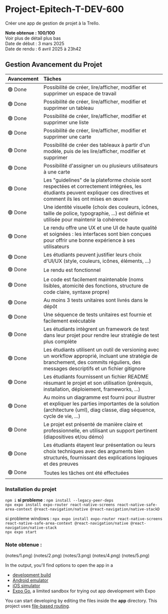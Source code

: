 # Project-Epitech-T-DEV-600
Créer une app de gestion de projet à la Trello.  
  
**Note obtenue : 100/100**  
Voir plus de détail plus bas  
Date de début : 3 mars 2025  
Date de rendu : 6 avril 2025 à 23h42  
  
## Gestion Avancement du Projet
| Avancement | Tâches |
| :--------- |:------ |
| 🟢 Done | Possibilité de créer, lire/afficher, modifier et supprimer un espace de travail |
| 🟢 Done | Possibilité de créer, lire/afficher, modifier et supprimer un tableau |
| 🟢 Done | Possibilité de créer, lire/afficher, modifier et supprimer une liste |
| 🟢 Done | Possibilité de créer, lire/afficher, modifier et supprimer une carte |
| 🟢 Done | Possibilité de créer des tableaux à partir d'un modèle, puis de les lire/afficher, modifier et supprimer | ?? template api trello
| 🟢 Done | Possibilité d'assigner un ou plusieurs utilisateurs à une carte | route user -> compte trello
| 🟢 Done  | Les "guidelines" de la plateforme choisie sont respectées et correctement intégrées, les étudiants peuvent expliquer ces directives et comment ils les ont mises en œuvre |
| 🟢 Done | Une identité visuelle (choix des couleurs, icônes, taille de police, typographie, ...) est définie et utilisée pour maintenir la cohérence |
| 🟢 Done | Le rendu offre une UX et une UI de haute qualité et soignées : les interfaces sont bien conçues pour offrir une bonne expérience à ses utilisateurs |
| 🟢 Done | Les étudiants peuvent justifier leurs choix d'UI/UX (style, couleurs, icônes, éléments, ...) |
| 🟢 Done | Le rendu est fonctionnel |
| 🟢 Done | Le code est facilement maintenable (noms lisibles, atomicité des fonctions, structure de code claire, syntaxe propre) |
| 🟢 Done | Au moins 3 tests unitaires sont livrés dans le dépôt | test UI
| 🟢 Done | Une séquence de tests unitaires est fournie et facilement exécutable |
| 🟢 Done | Les étudiants intègrent un framework de test dans leur projet pour rendre leur stratégie de test plus complète | Jest
| 🟢 Done | Les étudiants utilisent un outil de versioning avec un workflow approprié, incluant une stratégie de branchement, des commits réguliers, des messages descriptifs et un fichier gitignore |
| 🟢 Done | Les étudiants fournissent un fichier README résumant le projet et son utilisation (prérequis, installation, déploiement, frameworks, ...) |
| 🟢 Done | Au moins un diagramme est fourni pour illustrer et expliquer les parties importantes de la solution (architecture (uml), diag classe, diag séquence, cycle de vie, ...) | peut etre UML : lucidchart
| 🟢 Done | Le projet est présenté de manière claire et professionnelle, en utilisant un support pertinent (diapositives et/ou démo) |
| 🟢 Done | Les étudiants étayent leur présentation ou leurs choix techniques avec des arguments bien structurés, fournissant des explications logiques et des preuves |
| 🟢 Done | Toutes les tâches ont été effectuées |



### Installation du projet
```npm i```
**si probleme** : ```npm install --legacy-peer-deps```  
```npx expo install expo-router react-native-screens react-native-safe-area-context @react-navigation/native @react-navigation/native-stackD```  
  
si probleme windows : ```npx expo install expo-router react-native-screens react-native-safe-area-context @react-navigation/native @react-navigation/native-stack```  
```npx expo start```  

### Note obtenue :
(notes/1.png)
(notes/2.png)
(notes/3.png)
(notes/4.png)
(notes/5.png)

In the output, you'll find options to open the app in a

- [development build](https://docs.expo.dev/develop/development-builds/introduction/)
- [Android emulator](https://docs.expo.dev/workflow/android-studio-emulator/)
- [iOS simulator](https://docs.expo.dev/workflow/ios-simulator/)
- [Expo Go](https://expo.dev/go), a limited sandbox for trying out app development with Expo

You can start developing by editing the files inside the **app** directory. This project uses [file-based routing](https://docs.expo.dev/router/introduction).
